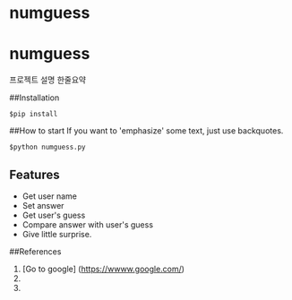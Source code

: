 # numguess
<h1>numguess</h1>
프로젝트 설명 한줄요약

##Installation
``` shell
$pip install
```

##How to start
If you want to 'emphasize' some text, just use backquotes.
```shell
$python numguess.py
```
## Features
- Get user name
- Set answer
- Get user's guess
- Compare answer with user's guess
- Give little surprise.


##References

1. [Go to google] (https://wwww.google.com/)
2.
3.




